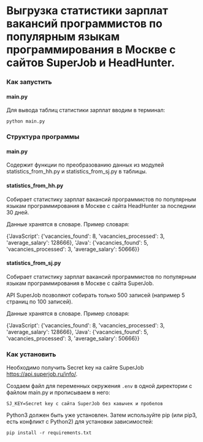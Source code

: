 # Выгрузка статистики зарплат вакансий программистов по популярным языкам программирования в Москве с сайтов SuperJob и HeadHunter.

### Как запустить
#### main.py
Для вывода таблиц статистики зарплат вводим в терминал:
```
python main.py
```

### Структура программы

#### main.py
Содержит функции по преобразованию данных из модулей statistics_from_hh.py и statistics_from_sj.py в таблицы.

#### statistics_from_hh.py
Собирает статистику зарплат вакансий программистов по популярным языкам программирования в Москве с сайта HeadHunter за последнии 30 дней.

Данные хранятся в словаре. Пример словаря: 

{'JavaScript': {'vacancies_found': 8, 'vacancies_processed': 3, 'average_salary': 128666}, 'Java': {'vacancies_found': 5, 'vacancies_processed': 3, 'average_salary': 50666}} 

#### statistics_from_sj.py
Собирает статистику зарплат вакансий программистов по популярным языкам программирования в Москве с сайта SuperJob. 

API SuperJob позволяют собирать только 500 записей (например 5 страниц по 100 записей).

Данные хранятся в словаре. Пример словаря: 

{'JavaScript': {'vacancies_found': 8, 'vacancies_processed': 3, 'average_salary': 128666}, 'Java': {'vacancies_found': 5, 'vacancies_processed': 3, 'average_salary': 50666}} 

### Как установить
Необходимо получить Secret key на сайте SuperJob https://api.superjob.ru/info/.

Создаем файл для переменных окружения `.env` в одной директории с файлом main.py и прописываем в него:
```
SJ_KEY=Secret key с сайта SuperJob без кавычек и пробелов

```

Python3 должен быть уже установлен. Затем используйте pip (или pip3, есть конфликт с Python2) для установки зависимостей:
```
pip install -r requirements.txt
```
